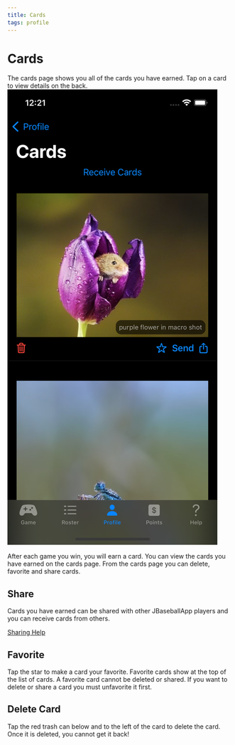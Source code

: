 ```yaml
---
title: Cards
tags: profile
---
```


# Cards

The cards page shows you all of the cards you have earned.  Tap on a card to view details on the back.
![Cards](https://raw.githubusercontent.com/jwerfel/JBaseballDocs/DataSource/Images/cards.png)

After each game you win, you will earn a card.  You can view the cards you have earned on the cards page.  From the cards page you can delete, favorite and share cards.

## Share
Cards you have earned can be shared with other JBaseballApp players and you can receive cards from others.  

[Sharing Help](https://raw.githubusercontent.com/jwerfel/JBaseballDocs/DataSource/Profile/Sharing.md)

## Favorite
Tap the star to make a card your favorite.  Favorite cards show at the top of the list of cards.  A favorite card cannot be deleted or shared.  If you want to delete or share a card you must unfavorite it first.

## Delete Card
Tap the red trash can below and to the left of the card to delete the card.  Once it is deleted, you cannot get it back!